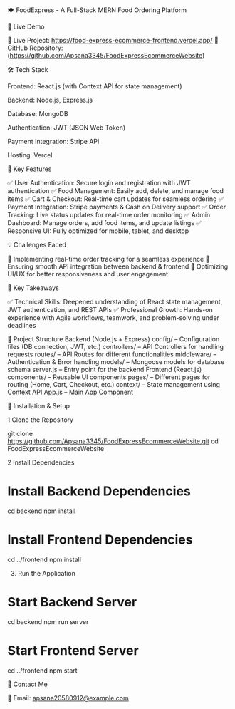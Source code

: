 🍽 FoodExpress - A Full-Stack MERN Food Ordering Platform

🚀 Live Demo

🔗 Live Project: https://food-express-ecommerce-frontend.vercel.app/
🔗 GitHub Repository: (https://github.com/Apsana3345/FoodExpressEcommerceWebsite)

🛠 Tech Stack

Frontend: React.js (with Context API for state management)

Backend: Node.js, Express.js

Database: MongoDB

Authentication: JWT (JSON Web Token)

Payment Integration: Stripe API

Hosting: Vercel 

🔑 Key Features

✅ User Authentication: Secure login and registration with JWT authentication
✅ Food Management: Easily add, delete, and manage food items
✅ Cart & Checkout: Real-time cart updates for seamless ordering
✅ Payment Integration: Stripe payments & Cash on Delivery support
✅ Order Tracking: Live status updates for real-time order monitoring
✅ Admin Dashboard: Manage orders, add food items, and update listings
✅ Responsive UI: Fully optimized for mobile, tablet, and desktop



💡 Challenges Faced

🔹 Implementing real-time order tracking for a seamless experience
🔹 Ensuring smooth API integration between backend & frontend
🔹 Optimizing UI/UX for better responsiveness and user engagement

🎯 Key Takeaways

✅ Technical Skills: Deepened understanding of React state management, JWT authentication, and REST APIs
✅ Professional Growth: Hands-on experience with Agile workflows, teamwork, and problem-solving under deadlines

📂 Project Structure
Backend (Node.js + Express)
config/ – Configuration files (DB connection, JWT, etc.)
controllers/ – API Controllers for handling requests
routes/ – API Routes for different functionalities
middleware/ – Authentication & Error handling
models/ – Mongoose models for database schema
server.js – Entry point for the backend
Frontend (React.js)
components/ – Reusable UI components
pages/ – Different pages for routing (Home, Cart, Checkout, etc.)
context/ – State management using Context API
App.js – Main App Component

📜 Installation & Setup

1️ Clone the Repository

git clone https://github.com/Apsana3345/FoodExpressEcommerceWebsite.git
cd FoodExpressEcommerceWebsite

2️ Install Dependencies

# Install Backend Dependencies
cd backend
npm install

# Install Frontend Dependencies
cd ../frontend
npm install



3. Run the Application

# Start Backend Server
cd backend
npm run server

# Start Frontend Server
cd ../frontend
npm start



📧 Contact Me

📩 Email: apsana20580912@example.com
 

